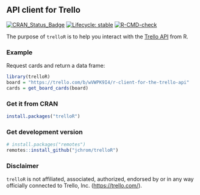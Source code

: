 
<!-- README.md is generated from README.Rmd. Please edit that file -->

## API client for Trello

<!-- badges: start -->

[![CRAN_Status_Badge](https://www.r-pkg.org/badges/version/trelloR)](https://cran.r-project.org/package=trelloR/)
[![Lifecycle:
stable](https://img.shields.io/badge/lifecycle-stable-brightgreen.svg)](https://lifecycle.r-lib.org/articles/stages.html#stable)
[![R-CMD-check](https://github.com/jchrom/trelloR/actions/workflows/R-CMD-check.yaml/badge.svg)](https://github.com/jchrom/trelloR/actions/workflows/R-CMD-check.yaml)
<!-- badges: end -->

The purpose of `trelloR` is to help you interact with the [Trello
API](https://developer.atlassian.com/cloud/trello/rest) from R.

### Example

Request cards and return a data frame:

``` r
library(trelloR)
board = "https://trello.com/b/wVWPK9I4/r-client-for-the-trello-api"
cards = get_board_cards(board)
```

### Get it from CRAN

``` r
install.packages("trelloR")
```

### Get development version

``` r
# install.packages("remotes")
remotes::install_github("jchrom/trelloR")
```

### Disclaimer

`trelloR` is not affiliated, associated, authorized, endorsed by or in
any way officially connected to Trello, Inc. (<https://trello.com/>).
